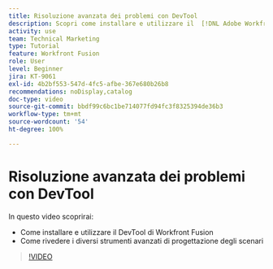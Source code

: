 ```yaml
---
title: Risoluzione avanzata dei problemi con DevTool
description: Scopri come installare e utilizzare il  [!DNL Adobe Workfront Fusion dev tool] e rivedere i diversi strumenti avanzati di progettazione degli scenari inclusi.
activity: use
team: Technical Marketing
type: Tutorial
feature: Workfront Fusion
role: User
level: Beginner
jira: KT-9061
exl-id: 4b2bf553-547d-4fc5-afbe-367e680b26b8
recommendations: noDisplay,catalog
doc-type: video
source-git-commit: bbdf99c6bc1be714077fd94fc3f8325394de36b3
workflow-type: tm+mt
source-wordcount: '54'
ht-degree: 100%

---
```


# Risoluzione avanzata dei problemi con DevTool

In questo video scoprirai:

* Come installare e utilizzare il DevTool di Workfront Fusion
* Come rivedere i diversi strumenti avanzati di progettazione degli scenari

>[!VIDEO](https://video.tv.adobe.com/v/335302/?quality=12&learn=on&enablevpops=1)
